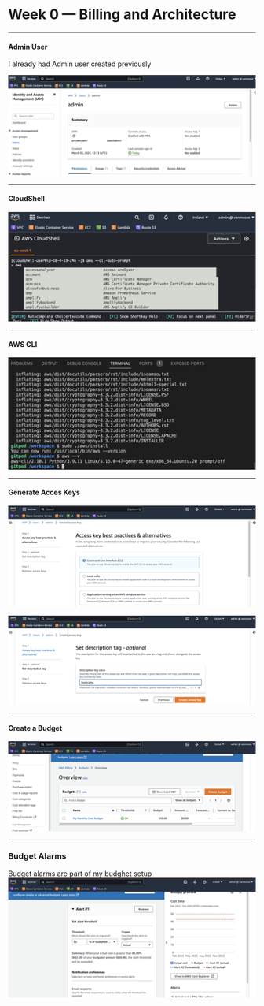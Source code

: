 # Week 0 — Billing and Architecture

**************************************

#### **Admin User**
I already had Admin user created previously

![Alt text](../_docs/assets/admin-user.png)

**************************************

#### **CloudShell**
![Alt text](../_docs/assets/clousshell-screenshot.png)

**************************************

#### **AWS CLI**
![Alt text](../_docs/assets/aws-cli.png)

**************************************

#### **Generate Acces Keys**
![Alt text](../_docs/assets/generate-access-keys-01.png)

![Alt text](../_docs/assets/generate-access-keys-02.png)

**************************************

#### **Create a Budget**
![Alt text](../_docs/assets/budget.png)

**************************************

### **Budget Alarms**
Budget alarms are part of my budghet setup
![Alt text](../_docs/assets/budget-alarms.png)